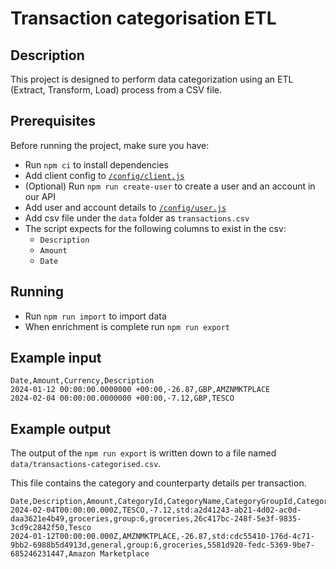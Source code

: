 # Transaction categorisation ETL

## Description

This project is designed to perform data categorization using an ETL (Extract, Transform, Load) process from a CSV file.

## Prerequisites

Before running the project, make sure you have:

- Run `npm ci` to install dependencies
- Add client config to [`/config/client.js`](https://github.com/moneyhub/categorisation-etl/blob/main/config/client.js)
- (Optional) Run `npm run create-user` to create a user and an account in our API
- Add user and account details to [`/config/user.js`](https://github.com/moneyhub/categorisation-etl/blob/main/config/user.js)
- Add csv file under the `data` folder as `transactions.csv`
- The script expects for the following columns to exist in the csv:
    - `Description`
    - `Amount`
    - `Date`

## Running

- Run `npm run import` to import data
- When enrichment is complete run `npm run export`

## Example input

```
Date,Amount,Currency,Description
2024-01-12 00:00:00.0000000 +00:00,-26.87,GBP,AMZNMKTPLACE
2024-02-04 00:00:00.0000000 +00:00,-7.12,GBP,TESCO
```

## Example output

The output of the `npm run export` is written down to a file named `data/transactions-categorised.csv`.

This file contains the category and counterparty details per transaction.

```
Date,Description,Amount,CategoryId,CategoryName,CategoryGroupId,CategoryGroupName,CounterpartyId,CounterpartyName
2024-02-04T00:00:00.000Z,TESCO,-7.12,std:a2d41243-ab21-4d02-ac0d-daa3621e4b49,groceries,group:6,groceries,26c417bc-248f-5e3f-9835-3cd9c2842f50,Tesco
2024-01-12T00:00:00.000Z,AMZNMKTPLACE,-26.87,std:cdc55410-176d-4c71-9bb2-6988b5d4913d,general,group:6,groceries,5581d920-fedc-5369-9be7-685246231447,Amazon Marketplace

```
